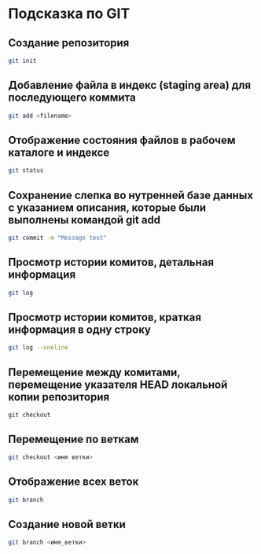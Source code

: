 # Подсказка по GIT

## Создание репозитория
```sh
git init
```

## Добавление файла в индекс (staging area) для последующего коммита
```sh
git add <filename>
```

## Отображение состояния файлов в рабочем каталоге и индексе
```sh
git status
```

## Сохранение слепка во нутренней базе данных с указанием описания, которые были выполнены командой git add

```sh
git commit -m "Message text"
```

## Просмотр истории комитов, детальная информация
```sh
git log
```

## Просмотр истории комитов, краткая информация в одну строку
```sh
git log --oneline
```

## Перемещение между комитами, перемещение указателя HEAD локальной копии репозитория
```
git checkout
```


## Перемещение по веткам
```sh
git checkout <имя ветки>
```

## Отображение всех веток

```sh
git branch
```

## Создание новой ветки
```sh
git branch <имя_ветки>
```